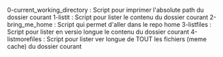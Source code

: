 0-current_working_directory : Script pour imprimer l'absolute path du dossier courant
1-listit : Script pour lister le contenu du dossier courant
2-bring_me_home : Script qui permet d'aller dans le repo home
3-listfiles : Script pour lister en versio longue le contenu du dossier courant
4-listmorefiles : Script pour lister ver longue de TOUT les fichiers (meme cache) du dossier courant 